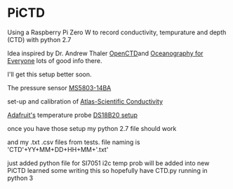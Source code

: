 # PiCTD
Using a Raspberry Pi Zero W to record conductivity, tempurature and depth (CTD)
with python 2.7 

Idea inspired by Dr. Andrew Thaler
[OpenCTD](https://github.com/OceanographyforEveryone/OpenCTD)and 
[Oceanography for Everyone](http://us11.campaign-archive1.com/home/?u=bbe1875ee67aa199087ef6805&id=9127339d31)
lots of good info there. 

I'll get this setup better soon. 

The pressure sensor [MS5803-14BA](https://github.com/ControlEverythingCommunity/MS5803-14BA)

set-up and calibration of [Atlas-Scientific Conductivity](https://github.com/AtlasScientific/Raspberry-Pi-sample-code)

[Adafruit's](http://adafruit.com) temperature probe [DS18B20 setup](https://learn.adafruit.com/adafruits-raspberry-pi-lesson-11-ds18b20-temperature-sensing/ds18b20)


once you have those setup my
python 2.7 file should work 

and my .txt .csv files from tests. file naming is 'CTD'+YY+MM+DD+HH+MM+'.txt'

just added python file for SI7051 i2c temp prob will be added into new PiCTD
learned some writing this so hopefully have CTD.py running in python 3
